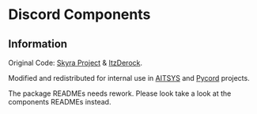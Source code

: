 # Discord Components

## Information

Original Code: [Skyra Project](https://github.com/skyra-project/discord-components) & [ItzDerock](https://github.com/ItzDerock/discord-components).

Modified and redistributed for internal use in [AITSYS](https://github.com/Aiko-IT-Systems) and [Pycord](https://pycord.dev) projects.

The package READMEs needs rework. Please look take a look at the components READMEs instead.
